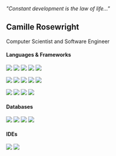 _"Constant development is the law of life..."_

## Camille Rosewright
Computer Scientist and Software Engineer

#### Languages & Frameworks

<img src="https://img.shields.io/badge/-Golang-blue?style=flat&logo=go&logoColor=white" /> <img src="https://img.shields.io/badge/-Python-success?style=flat&logo=python&logoColor=white" /> <img src="https://img.shields.io/badge/-TypeScript-orange?style=flat&logo=typescript&logoColor=white" /> <img src="https://img.shields.io/badge/-C++-red?style=flat&logo=cplusplus&logoColor=white" /> <img src="https://img.shields.io/badge/-Java-yellow?style=flat&logo=oracle&logoColor=white" /> 

<!---
Java
FCCB00
oracle
--->

<img src="https://img.shields.io/badge/-React-42B883?style=flat&logo=React&logoColor=white" /> <img src="https://img.shields.io/badge/-Vue-42B883?style=flat&logo=Vue.js&logoColor=white" /> <img src="https://img.shields.io/badge/-Next.js-42B883?style=flat&logo=next.js&logoColor=white" /> <img src="https://img.shields.io/badge/-Django-42B883?style=flat&logo=django&logoColor=white" /> <img src="https://img.shields.io/badge/-Angular-42B883?style=flat&logo=angular&logoColor=white" /> 

<!---
Fast API
<img src="https://img.shields.io/badge/-FastAPI-50B252?style=flat&logo=fastapi&logoColor=white" />
--->

<img src="https://img.shields.io/badge/-Scikit%20Learn-136414?style=flat&logo=scikitlearn&logoColor=white" /> <img src="https://img.shields.io/badge/-Keras-136414?style=flat&logo=keras&logoColor=white" /> <img src="https://img.shields.io/badge/-Open%20CV-136414?style=flat&logo=opencv&logoColor=white" /> <img src="https://img.shields.io/badge/-TensorFlow-136414?style=flat&logo=tensorflow&logoColor=white" /> 

#### Databases

<img src="https://img.shields.io/badge/-Redis-895ADE?style=flat&logo=redis&logoColor=white" /> <img src="https://img.shields.io/badge/-PostgreSQL-895ADE?style=flat&logo=postgresql&logoColor=white" /> <img src="https://img.shields.io/badge/-MySQL-895ADE?style=flat&logo=mysql&logoColor=white" /> <img src="https://img.shields.io/badge/-Firestore-895ADE?style=flat&logo=firebase&logoColor=white" />

<!--- 
Docker
GitHub, GitLab
--->

<!---
Cloud Services:

<img src="https://img.shields.io/badge/-Google%20Cloud-4285F4?style=flat&logo=googlecloud&logoColor=white" /> <img src="https://img.shields.io/badge/-Amazon%20AWS-123F6D?style=flat&logo=amazonaws&logoColor=white" />
--->

#### IDEs

<img src="https://img.shields.io/badge/-Visual%20Studio%20Code-23A9F2?style=flat&logo=Visual%20Studio%20Code&logoColor=white" /> <img src="https://img.shields.io/badge/-NeoVim-23A9F2?style=flat&logo=neovim&logoColor=white" />

<!---
Linux Distribution:

<img src="https://img.shields.io/badge/-Pop%20OS-A80030?style=flat-square&logo=popos&logoColor=white" />

Misc:

<a href="https://medium.com/@camille.codes"><img src="https://img.shields.io/badge/-Medium-A80030?style=flat-square&logo=medium&logoColor=white" /></a> LinkedIn, Twitter, Website(s), GitLab, WakaTime
--->

<!---
envpcamille/envpcamille is a ✨ special ✨ repository because its `README.md` (this file) appears on your GitHub profile.
You can click the Preview link to take a look at your changes.

- 👀 I’m interested in ...
- 🌱 I’m currently learning ...
- 💞️ I’m looking to collaborate on ...
- 📫 How to reach me ...
--->
